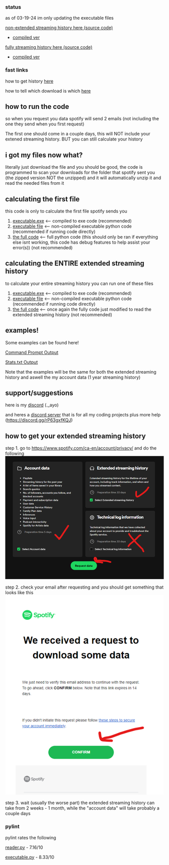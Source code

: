 ### status
as of 03-19-24 im only updating the executable files

[non-extended streaming history here (source code)](https://github.com/countervolts/Spotify-Stats-Calculator/blob/main/Non-Extended%20listening%20code/executable/src/executable.py)
- [compiled ver](https://github.com/countervolts/Spotify-Stats-Calculator/releases/tag/pretty-print-statements)

[fully streaming history here (source code)](https://github.com/countervolts/Spotify-Stats-Calculator/blob/main/executable/src/executable.py)
- [compiled ver](https://github.com/countervolts/Spotify-Stats-Calculator/releases/tag/extended-steaming-history)
### fast links
how to get history [here](https://github.com/countervolts/Spotify-Stats-Calculator?tab=readme-ov-file#how-to-get-your-extended-streaming-history)

how to tell which download is which [here](https://github.com/countervolts/Spotify-Stats-Calculator/blob/main/still_confused_on_downloads.md)
## how to run the code
so when you request you data spotify will send 2 emails (not including the one they send when you first request)

The first one should come in a couple days, this will NOT include your extened streaming history. BUT you can still calculate your history

## i got my files now what?
literally just download the file and you should be good, the code is programmed to scan your downloads for the folder that spotify sent you (the zipped version NOT the unzipped) and it will automatically unzip it and read the needed files from it

## calculating the first file
this code is only to calculate the first file spotify sends you
1. [executable.exe](https://github.com/countervolts/Spotify-Stats-Calculator/releases/tag/pretty-print-statements) <-- compiled to exe code (recommended)
2. [executable file](https://github.com/countervolts/Spotify-Stats-Calculator/blob/main/Non-Extended%20listening%20code/executable/src/executable.py) <-- non-compiled executable python code (recommended if running code directly)
3. [the full code](https://github.com/countervolts/Spotify-Stats-Calculator/blob/main/Non-Extended%20listening%20code/reader.py) <-- full python code (this should only be ran if everything else isnt working, this code has debug features to help assist your error(s)) (not recommended)

## calculating the ENTIRE extended streaming history
to calculate your entire streaming history you can run one of these files
1. [executable.exe](https://github.com/countervolts/Spotify-Stats-Calculator/releases/tag/extended-steaming-history) <-- compiled to exe code (recommended)
2. [executable file](https://github.com/countervolts/Spotify-Stats-Calculator/blob/main/executable/src/executable.py) <-- non-compiled executable python code (recommended if running code directly)
3. [the full code](https://github.com/countervolts/Spotify-Stats-Calculator/blob/main/reader.py) <-- once again the fully code just modified to read the extended streaming history (not recommended)

## examples!
Some examples can be found here!

[Command Prompt Output](https://github.com/countervolts/Spotify-Stats-Calculator/blob/main/examples/CommandPromptOutput.txt)

[Stats.txt Output](https://github.com/countervolts/Spotify-Stats-Calculator/blob/main/examples/Stats.txt)

Note that the examples will be the same for both the extended streaming history and aswell the my account data (1 year streaming history)
## support/suggestions
here is my [discord](https://discord.com/users/488368000055902228) (._ayo)  

and heres a [discord server](https://discord.gg/rP63gxfKQJ) that is for all my coding projects plus more help (https://discord.gg/rP63gxfKQJ)

## how to get your extended streaming history
step 1. go to https://www.spotify.com/ca-en/account/privacy/ and do the following
![see here](/ReadmeImages/jeez.png)


step 2.  check your email after requesting and you should get something that looks like this
![see here](/ReadmeImages/Email.png)

step 3. wait (usually the worse part) the extended streaming history can take from 2 weeks - 1 month, while the "account data" will take probably a couple days

### pylint
pylint rates the following

[reader.py](https://github.com/countervolts/Spotify-Stats-Calculator/blob/main/reader.py) - 7.16/10

[executable.py](https://github.com/countervolts/Spotify-Stats-Calculator/blob/main/executable/src/executable.py) - 8.33/10
